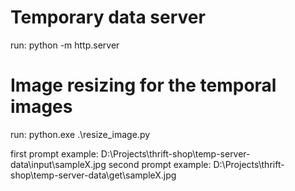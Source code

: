 # Temporary data server
run: python -m http.server <free port>

# Image resizing for the temporal images

run: python.exe .\resize_image.py

first prompt example: D:\Projects\thrift-shop\temp-server-data\input\sampleX.jpg
second prompt example: D:\Projects\thrift-shop\temp-server-data\get\sampleX.jpg
